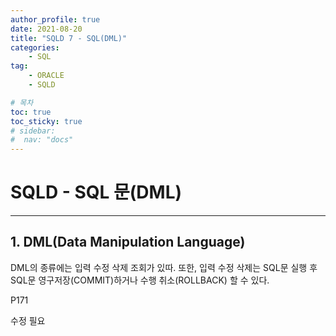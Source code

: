 ```yaml
---
author_profile: true
date: 2021-08-20
title: "SQLD 7 - SQL(DML)"
categories: 
    - SQL
tag: 
    - ORACLE
    - SQLD

# 목차
toc: true  
toc_sticky: true 
# sidebar:
#  nav: "docs"
---
```


# SQLD - SQL 문(DML)

---

## 1. DML(Data Manipulation Language)

DML의 종류에는 입력 수정 삭제 조회가 있따. 또한, 입력 수정 삭제는 SQL문 실행 후 SQL문 영구저장(COMMIT)하거나 수행 취소(ROLLBACK) 할 수 있다.

P171

수정 필요